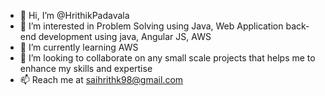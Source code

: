 - 👋 Hi, I’m @HrithikPadavala
- 👀 I’m interested in Problem Solving using Java, Web Application back-end development using java, Angular JS, AWS
- 🌱 I’m currently learning AWS
- 💞️ I’m looking to collaborate on any small scale projects that helps me to enhance my skills and expertise
- 📫 Reach me at saihrithk98@gmail.com

<!---
HrithikPadavala/HrithikPadavala is a ✨ special ✨ repository because its `README.md` (this file) appears on your GitHub profile.
You can click the Preview link to take a look at your changes.
--->
